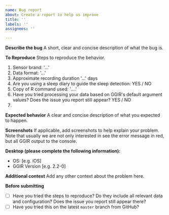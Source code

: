 ```yaml
---
name: Bug report
about: Create a report to help us improve
title: ''
labels: ''
assignees: ''

---
```


**Describe the bug**
A short, clear and concise description of what the bug is.

**To Reproduce**
Steps to reproduce the behavior.

1. Sensor brand: '...'
2. Data format: '...'
3. Approximate recording duration '...' days
4. Are you using a sleep diary to guide the sleep detection: YES / NO
5. Copy of R command used: '....'
6. Have you tried processing your data based on GGIR's default argument values? Does the issue you report still appear? YES / NO
7.

**Expected behavior**
A clear and concise description of what you expected to happen.

**Screenshots**
If applicable, add screenshots to help explain your problem. Note that usually we are not only interested in see the error message in red, but all GGIR output to the console.

**Desktop (please complete the following information):**
 - OS: [e.g. iOS]
 - GGIR Version [e.g. 2.2-0]

**Additional context**
Add any other context about the problem here.

**Before submitting**
- [ ] Have you tried the steps to reproduce? Do they include all relevant data and configuration? Does the issue you report still appear there?
- [ ] Have you tried this on the latest `master` branch from GitHub?
